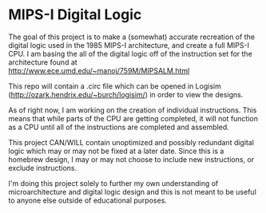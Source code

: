 MIPS-I Digital Logic
==================
The goal of this project is to make a (somewhat) accurate recreation of the digital logic used in the 1985 MIPS-I architecture, and create a full MIPS-I CPU. I am basing the all of the digital logic off of the instruction set for the architecture found at http://www.ece.umd.edu/~manoj/759M/MIPSALM.html

This repo will contain a .circ file which can be opened in Logisim (http://ozark.hendrix.edu/~burch/logisim/) in order to view the designs.

As of right now, I am working on the creation of individual instructions. This means that while parts of the CPU are getting completed, it will not function as a CPU until all of the instructions are completed and assembled.

This project CAN/WILL contain unoptimized and possibly redundant digital logic which may or may not be fixed at a later date. Since this is a homebrew design, I may or may not choose to include new instructions, or exclude instructions.

I'm doing this project solely to further my own understanding of microarchitecture and digital logic design and this is not meant to be useful to anyone else outside of educational purposes.
